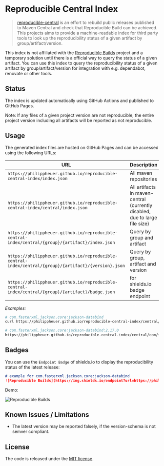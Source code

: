 # Reproducible Central Index

> [reproducible-central](https://github.com/jvm-repo-rebuild/reproducible-central) is an effort to rebuild public releases published to Maven Central and check that Reproducible Build can be achieved.
> This projects aims to provide a machine-readable index for third party tools to look up the reproducibility status of a given artifact by group/artifact/version.

This index is not affiliated with the [Reproducible Builds](https://reproducible-builds.org/) project and a temporary solution until there is a official way to query the status of a given artifact.
You can use this index to query the reproducibility status of a given artifact by group/artifact/version for integration with e.g. dependabot, renovate or other tools.

## Status

The index is updated automatically using GitHub Actions and published to GitHub Pages.

Note: If any files of a given project version are not reproducible, the entire project version including all artifacts will be reported as not reproducible.

## Usage

The generated index files are hosted on GitHub Pages and can be accessed using the following URLs:

| URL                                                                                                   | Description                                                                 |
|-------------------------------------------------------------------------------------------------------|-----------------------------------------------------------------------------|
| `https://philippheuer.github.io/reproducible-central-index/index.json`                                | All maven repositories                                                      |
| `https://philippheuer.github.io/reproducible-central-index/central/index.json`                        | All artifacts in maven-central (currently disabled, due to large file size) |
| `https://philippheuer.github.io/reproducible-central-index/central/{group}/{artifact}/index.json`     | Query by group and artifact                                                 |
| `https://philippheuer.github.io/reproducible-central-index/central/{group}/{artifact}/{version}.json` | Query by group, artifact and version                                        |
| `https://philippheuer.github.io/reproducible-central-index/central/{group}/{artifact}/badge.json`     | for shields.io badge endpoint                                               |

_Examples:_

```bash
# com.fasterxml.jackson.core:jackson-databind
curl https://philippheuer.github.io/reproducible-central-index/central/com/fasterxml/jackson/core/jackson-databind/index.json

# com.fasterxml.jackson.core:jackson-databind:2.17.0
https://philippheuer.github.io/reproducible-central-index/central/com/fasterxml/jackson/core/jackson-databind/2.17.0.json
```

## Badges

You can use the `Endpoint Badge` of shields.io to display the reproducibility status of the latest release:

```markdown
# example for com.fasterxml.jackson.core:jackson-databind
![Reproducible Builds](https://img.shields.io/endpoint?url=https://philippheuer.github.io/reproducible-central-index/central/com/fasterxml/jackson/core/jackson-databind/badge.json)
```

Demo:

![Reproducible Builds](https://img.shields.io/endpoint?url=https://philippheuer.github.io/reproducible-central-index/central/com/fasterxml/jackson/core/jackson-databind/badge.json)

## Known Issues / Limitations

- The latest version may be reported falsely, if the version-schema is not semver compliant.

## License

The code is released under the [MIT license](./LICENSE).
